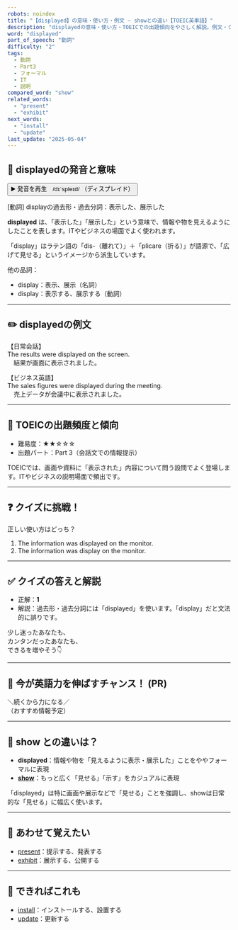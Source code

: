 ```yaml
---
robots: noindex
title: "【displayed】の意味・使い方・例文 ― showとの違い【TOEIC英単語】"
description: "displayedの意味・使い方・TOEICでの出題傾向をやさしく解説。例文・クイズ付きでshowとの違いもわかりやすく学べます。"
word: "displayed"
part_of_speech: "動詞"
difficulty: "2"
tags:
  - 動詞
  - Part3
  - フォーマル
  - IT
  - 説明
compared_word: "show"
related_words:
  - "present"
  - "exhibit"
next_words:
  - "install"
  - "update"
last_update: "2025-05-04"
---
```


## 🔰 displayedの発音と意味

<button class="play-audio" onclick="playTTS('displayed')">
  <span class="play-audio-main">
    ▶️ 発音を再生　/dɪˈspleɪd/
  </span>
  <span class="play-audio-sub">
    （ディスプレイド）
  </span>
</button>

[動詞] displayの過去形・過去分詞：表示した、展示した

**displayed** は、「表示した」「展示した」という意味で、情報や物を見えるようにしたことを表します。ITやビジネスの場面でよく使われます。

「display」はラテン語の「dis-（離れて）」＋「plicare（折る）」が語源で、「広げて見せる」というイメージから派生しています。

他の品詞：  
- display：表示、展示（名詞）
- display：表示する、展示する（動詞）

---

## ✏️ displayedの例文

【日常会話】  
The results were displayed on the screen.  
　結果が画面に表示されました。

【ビジネス英語】  
The sales figures were displayed during the meeting.  
　売上データが会議中に表示されました。

---

## 🎯 TOEICの出題頻度と傾向

- 難易度：★★☆☆☆
- 出題パート：Part 3（会話文での情報提示）

TOEICでは、画面や資料に「表示された」内容について問う設問でよく登場します。ITやビジネスの説明場面で頻出です。

---

## ❓ クイズに挑戦！

正しい使い方はどっち？

1. The information was displayed on the monitor.  
2. The information was display on the monitor.

---

## ✅ クイズの答えと解説

- 正解：**1**
- 解説：過去形・過去分詞には「displayed」を使います。「display」だと文法的に誤りです。

少し迷ったあなたも、  
カンタンだったあなたも、  
できるを増やそう👇️

---

## 🚀 今が英語力を伸ばすチャンス！ (PR)

<div class="info-center">
＼続くから力になる／<br>  
（おすすめ情報予定）
</div>

---

## 🤔  show との違いは？

- **displayed**：情報や物を「見えるように表示・展示した」ことをややフォーマルに表現
- **[show](/word/show)**：もっと広く「見せる」「示す」をカジュアルに表現

「displayed」は特に画面や展示などで「見せる」ことを強調し、showは日常的な「見せる」に幅広く使います。

---

## 🧩 あわせて覚えたい

- [present](/word/present)：提示する、発表する
- [exhibit](/word/exhibit)：展示する、公開する

---

## 📖 できればこれも

- [install](/word/install)：インストールする、設置する
- [update](/word/update)：更新する

<!-- cvid: aid24_bid33 -->
